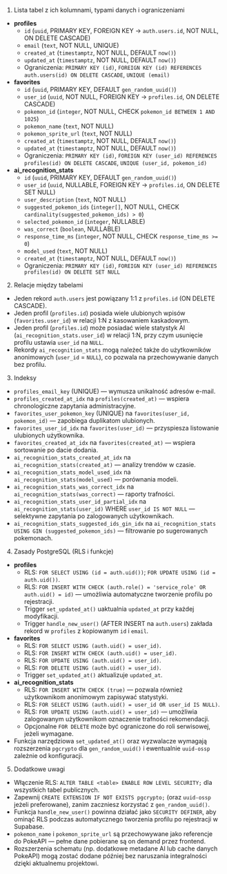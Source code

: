 1. Lista tabel z ich kolumnami, typami danych i ograniczeniami
- **profiles**
  - `id` (`uuid`, PRIMARY KEY, FOREIGN KEY → `auth.users.id`, NOT NULL, ON DELETE CASCADE)
  - `email` (`text`, NOT NULL, UNIQUE)
  - `created_at` (`timestamptz`, NOT NULL, DEFAULT `now()`)
  - `updated_at` (`timestamptz`, NOT NULL, DEFAULT `now()`)
  - Ograniczenia: `PRIMARY KEY (id)`, `FOREIGN KEY (id) REFERENCES auth.users(id) ON DELETE CASCADE`, `UNIQUE (email)`
- **favorites**
  - `id` (`uuid`, PRIMARY KEY, DEFAULT `gen_random_uuid()`)
  - `user_id` (`uuid`, NOT NULL, FOREIGN KEY → `profiles.id`, ON DELETE CASCADE)
  - `pokemon_id` (`integer`, NOT NULL, CHECK `pokemon_id BETWEEN 1 AND 1025`)
  - `pokemon_name` (`text`, NOT NULL)
  - `pokemon_sprite_url` (`text`, NOT NULL)
  - `created_at` (`timestamptz`, NOT NULL, DEFAULT `now()`)
  - `updated_at` (`timestamptz`, NOT NULL, DEFAULT `now()`)
  - Ograniczenia: `PRIMARY KEY (id)`, `FOREIGN KEY (user_id) REFERENCES profiles(id) ON DELETE CASCADE`, `UNIQUE (user_id, pokemon_id)`
- **ai_recognition_stats**
  - `id` (`uuid`, PRIMARY KEY, DEFAULT `gen_random_uuid()`)
  - `user_id` (`uuid`, NULLABLE, FOREIGN KEY → `profiles.id`, ON DELETE SET NULL)
  - `user_description` (`text`, NOT NULL)
  - `suggested_pokemon_ids` (`integer[]`, NOT NULL, CHECK `cardinality(suggested_pokemon_ids) > 0`)
  - `selected_pokemon_id` (`integer`, NULLABLE)
  - `was_correct` (`boolean`, NULLABLE)
  - `response_time_ms` (`integer`, NOT NULL, CHECK `response_time_ms >= 0`)
  - `model_used` (`text`, NOT NULL)
  - `created_at` (`timestamptz`, NOT NULL, DEFAULT `now()`)
  - Ograniczenia: `PRIMARY KEY (id)`, `FOREIGN KEY (user_id) REFERENCES profiles(id) ON DELETE SET NULL`

2. Relacje między tabelami
- Jeden rekord `auth.users` jest powiązany 1:1 z `profiles.id` (ON DELETE CASCADE).
- Jeden profil (`profiles.id`) posiada wiele ulubionych wpisów (`favorites.user_id`) w relacji 1:N z kasowaniem kaskadowym.
- Jeden profil (`profiles.id`) może posiadać wiele statystyk AI (`ai_recognition_stats.user_id`) w relacji 1:N, przy czym usunięcie profilu ustawia `user_id` na `NULL`.
- Rekordy `ai_recognition_stats` mogą należeć także do użytkowników anonimowych (`user_id` = `NULL`), co pozwala na przechowywanie danych bez profilu.

3. Indeksy
- `profiles_email_key` (UNIQUE) — wymusza unikalność adresów e-mail.
- `profiles_created_at_idx` na `profiles(created_at)` — wspiera chronologiczne zapytania administracyjne.
- `favorites_user_pokemon_key` (UNIQUE) na `favorites(user_id, pokemon_id)` — zapobiega duplikatom ulubionych.
- `favorites_user_id_idx` na `favorites(user_id)` — przyspiesza listowanie ulubionych użytkownika.
- `favorites_created_at_idx` na `favorites(created_at)` — wspiera sortowanie po dacie dodania.
- `ai_recognition_stats_created_at_idx` na `ai_recognition_stats(created_at)` — analizy trendów w czasie.
- `ai_recognition_stats_model_used_idx` na `ai_recognition_stats(model_used)` — porównania modeli.
- `ai_recognition_stats_was_correct_idx` na `ai_recognition_stats(was_correct)` — raporty trafności.
- `ai_recognition_stats_user_id_partial_idx` na `ai_recognition_stats(user_id)` WHERE `user_id IS NOT NULL` — selektywne zapytania po zalogowanych użytkownikach.
- `ai_recognition_stats_suggested_ids_gin_idx` na `ai_recognition_stats USING GIN (suggested_pokemon_ids)` — filtrowanie po sugerowanych pokemonach.

4. Zasady PostgreSQL (RLS i funkcje)
- **profiles**
  - RLS: `FOR SELECT USING (id = auth.uid())`; `FOR UPDATE USING (id = auth.uid())`.
  - RLS: `FOR INSERT WITH CHECK (auth.role() = 'service_role' OR auth.uid() = id)` — umożliwia automatyczne tworzenie profilu po rejestracji.
  - Trigger `set_updated_at()` uaktualnia `updated_at` przy każdej modyfikacji.
  - Trigger `handle_new_user()` (AFTER INSERT na `auth.users`) zakłada rekord w `profiles` z kopiowanym `id` i `email`.
- **favorites**
  - RLS: `FOR SELECT USING (auth.uid() = user_id)`.
  - RLS: `FOR INSERT WITH CHECK (auth.uid() = user_id)`.
  - RLS: `FOR UPDATE USING (auth.uid() = user_id)`.
  - RLS: `FOR DELETE USING (auth.uid() = user_id)`.
  - Trigger `set_updated_at()` aktualizuje `updated_at`.
- **ai_recognition_stats**
  - RLS: `FOR INSERT WITH CHECK (true)` — pozwala również użytkownikom anonimowym zapisywać statystyki.
  - RLS: `FOR SELECT USING (auth.uid() = user_id OR user_id IS NULL)`.
  - RLS: `FOR UPDATE USING (auth.uid() = user_id)` — umożliwia zalogowanym użytkownikom oznaczenie trafności rekomendacji.
  - Opcjonalne `FOR DELETE` może być ograniczone do roli serwisowej, jeżeli wymagane.
- Funkcja narzędziowa `set_updated_at()` oraz wyzwalacze wymagają rozszerzenia `pgcrypto` dla `gen_random_uuid()` i ewentualnie `uuid-ossp` zależnie od konfiguracji.

5. Dodatkowe uwagi
- Włączenie RLS: `ALTER TABLE <table> ENABLE ROW LEVEL SECURITY;` dla wszystkich tabel publicznych.
- Zapewnij `CREATE EXTENSION IF NOT EXISTS pgcrypto;` (oraz `uuid-ossp` jeżeli preferowane), zanim zaczniesz korzystać z `gen_random_uuid()`.
- Funkcja `handle_new_user()` powinna działać jako `SECURITY DEFINER`, aby ominąć RLS podczas automatycznego tworzenia profilu po rejestracji w Supabase.
- `pokemon_name` i `pokemon_sprite_url` są przechowywane jako referencje do PokeAPI — pełne dane pobierane są on demand przez frontend.
- Rozszerzenia schematu (np. dodatkowe metadane AI lub cache danych PokeAPI) mogą zostać dodane później bez naruszania integralności dzięki aktualnemu projektowi.

